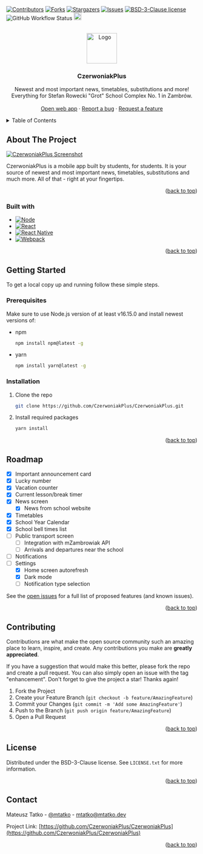 [![Contributors][contributors-shield]][contributors-url]
[![Forks][forks-shield]][forks-url]
[![Stargazers][stars-shield]][stars-url]
[![Issues][issues-shield]][issues-url]
[![BSD-3-Clause license][license-shield]][license-url]
![GitHub Workflow Status](https://img.shields.io/github/workflow/status/CzerwoniakPlus/CzerwoniakPlus/NodeJS%20with%20Webpack?style=for-the-badge)
<a href="https://eva.design"><img src="https://i.imgur.com/oMcxwZ0.png" alt="Eva Design System" height="20px" /></a>

<!-- PROJECT LOGO -->
<br />
<div align="center">
  <a href="https://github.com/CzerwoniakPlus/CzerwoniakPlus">
    <img src="https://lydia.czerwoniakplus.pl/assets/CzerwoniakPlus/CzerwoniakPlus-circle.png"  alt="Logo" width="80" height="80">
  </a>

<h3 align="center">CzerwoniakPlus</h3>

  <p align="center">
    Newest and most important news, timetables, substitutions and more!<br/>
    Everything for Stefan Rowecki "Grot" School Complex No. 1 in Zambrów.
    <br />
    <br />
    <a href="https://czerwoniakplus.pl">Open web app</a>
    ·
    <a href="https://github.com/CzerwoniakPlus/CzerwoniakPlus/issues">Report a bug</a>
    ·
    <a href="https://github.com/CzerwoniakPlus/CzerwoniakPlus/issues">Request a feature</a>
  </p>
</div>

<!-- TABLE OF CONTENTS -->
<details>
  <summary>Table of Contents</summary>
  <ol>
    <li>
      <a href="#about-the-project">About the project</a>
      <ul>
        <li><a href="#built-with">Built with</a></li>
      </ul>
    </li>
    <li>
      <a href="#getting-started">Getting started</a>
      <ul>
        <li><a href="#prerequisites">Prerequisites</a></li>
        <li><a href="#installation">Installation</a></li>
      </ul>
    </li>
    <li><a href="#roadmap">Roadmap</a></li>
    <li><a href="#contributing">Contributing</a></li>
    <li><a href="#license">License</a></li>
    <li><a href="#contact">Contact</a></li>
  </ol>
</details>

<!-- ABOUT THE PROJECT -->

## About The Project

[![CzerwoniakPlus Screenshot][product-screenshot]](https://czerwoniakplus.pl)

CzerwoniakPlus is a mobile app built by students, for students. It is your source of newest and most important news, timetables, substitutions and much more. All of that - right at your fingertips.

<p align="right">(<a href="#readme-top">back to top</a>)</p>

### Built with

- [![Node][node.js]][node-url]
- [![React][react.js]][react-url]
- [![React Native][react-native]][react-native-url]
- [![Webpack][webpack]][webpack-url]

<p align="right">(<a href="#readme-top">back to top</a>)</p>

<!-- GETTING STARTED -->

## Getting Started

To get a local copy up and running follow these simple steps.

### Prerequisites

Make sure to use Node.js version of at least v16.15.0 and install newest versions of:

- npm

  ```sh
  npm install npm@latest -g
  ```

- yarn

  ```sh
  npm install yarn@latest -g
  ```

### Installation

1. Clone the repo

   ```sh
   git clone https://github.com/CzerwoniakPlus/CzerwoniakPlus.git
   ```

2. Install required packages

   ```sh
   yarn install
   ```

<p align="right">(<a href="#readme-top">back to top</a>)</p>

<!-- ROADMAP -->

## Roadmap

- [x] Important announcement card
- [x] Lucky number
- [x] Vacation counter
- [x] Current lesson/break timer
- [x] News screen
  - [x] News from school website
- [x] Timetables
- [x] School Year Calendar
- [x] School bell times list
- [ ] Public transport screen
  - [ ] Integration with mZambrowiak API
  - [ ] Arrivals and departures near the school
- [ ] Notifications
- [ ] Settings
  - [x] Home screen autorefresh
  - [x] Dark mode
  - [ ] Notification type selection

See the [open issues](https://github.com/CzerwoniakPlus/CzerwoniakPlus/issues) for a full list of proposed features (and known issues).

<p align="right">(<a href="#readme-top">back to top</a>)</p>

<!-- CONTRIBUTING -->

## Contributing

Contributions are what make the open source community such an amazing place to learn, inspire, and create. Any contributions you make are **greatly appreciated**.

If you have a suggestion that would make this better, please fork the repo and create a pull request. You can also simply open an issue with the tag "enhancement".
Don't forget to give the project a star! Thanks again!

1. Fork the Project
2. Create your Feature Branch (`git checkout -b feature/AmazingFeature`)
3. Commit your Changes (`git commit -m 'Add some AmazingFeature'`)
4. Push to the Branch (`git push origin feature/AmazingFeature`)
5. Open a Pull Request

<p align="right">(<a href="#readme-top">back to top</a>)</p>

<!-- LICENSE -->

## License

Distributed under the BSD-3-Clause license. See `LICENSE.txt` for more information.

<p align="right">(<a href="#readme-top">back to top</a>)</p>

<!-- CONTACT -->

## Contact

Mateusz Tatko - [@mtatko](https://linkedin.com/in/mtatko) - mtatko@mtatko.dev

Project Link: [https://github.com/CzerwoniakPlus/CzerwoniakPlus](https://github.com/CzerwoniakPlus/CzerwoniakPlus)

<p align="right">(<a href="#readme-top">back to top</a>)</p>

<!-- MARKDOWN LINKS & IMAGES -->
<!-- https://www.markdownguide.org/basic-syntax/#reference-style-links -->

[contributors-shield]: https://img.shields.io/github/contributors/CzerwoniakPlus/CzerwoniakPlus.svg?style=for-the-badge
[contributors-url]: https://github.com/CzerwoniakPlus/CzerwoniakPlus/graphs/contributors
[forks-shield]: https://img.shields.io/github/forks/CzerwoniakPlus/CzerwoniakPlus.svg?style=for-the-badge
[forks-url]: https://github.com/CzerwoniakPlus/CzerwoniakPlus/network/members
[stars-shield]: https://img.shields.io/github/stars/CzerwoniakPlus/CzerwoniakPlus.svg?style=for-the-badge
[stars-url]: https://github.com/CzerwoniakPlus/CzerwoniakPlus/stargazers
[issues-shield]: https://img.shields.io/github/issues/CzerwoniakPlus/CzerwoniakPlus.svg?style=for-the-badge
[issues-url]: https://github.com/CzerwoniakPlus/CzerwoniakPlus/issues
[license-shield]: https://img.shields.io/github/license/CzerwoniakPlus/CzerwoniakPlus.svg?style=for-the-badge
[license-url]: https://github.com/CzerwoniakPlus/CzerwoniakPlus/blob/master/LICENSE.txt
[product-screenshot]: https://lydia.czerwoniakplus.pl/assets/CzerwoniakPlus/CzerwoniakPlus-Web-Mockup.png

<!---->

[node.js]: https://img.shields.io/badge/-Node.js-333333?style=for-the-badge&logo=node.js
[node-url]: https://nodejs.org/
[react.js]: https://img.shields.io/badge/React-20232A?style=for-the-badge&logo=react&logoColor=61DAFB
[react-url]: https://reactjs.org/
[react-native]: https://img.shields.io/badge/-React%20Native-%2320232a?style=for-the-badge&logo=react
[react-native-url]: https://reactnative.dev/
[webpack]: https://img.shields.io/badge/Webpack-2ea44f?style=for-the-badge&logo=webpack&logoColor=ffffff
[webpack-url]: https://webpack.js.org/
